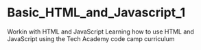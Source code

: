 # Basic_HTML_and_Javascript_1
Workin with HTML and JavaScript
Learning how to use HTML and JavaScript using the Tech Academy code camp curriculum 
